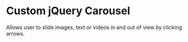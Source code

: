 # Custom jQuery Carousel

Allows user to slide images, text or videos in and out of view by clicking arrows.